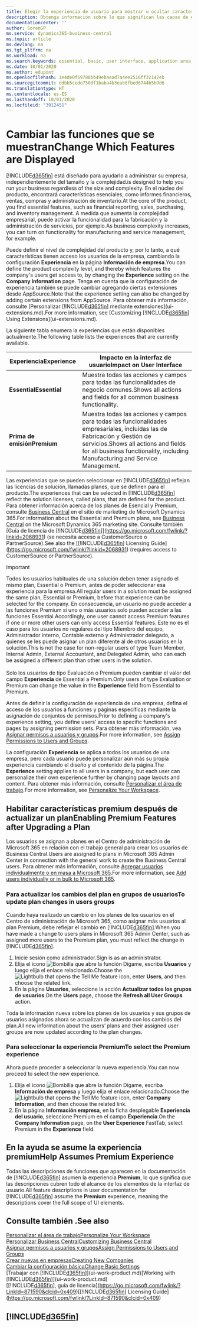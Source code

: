 ```yaml
---
title: Elegir la experiencia de usuario para mostrar u ocultar características avanzadas | Documentos de Microsoft
description: Obtenga información sobre lo que significan las capas de experiencia de usuario Esencial y Premium para la interfaz de usuario, las áreas de aplicación y su empresa.
documentationcenter: ''
author: SorenGP
ms.service: dynamics365-business-central
ms.topic: article
ms.devlang: na
ms.tgt_pltfrm: na
ms.workload: na
ms.search.keywords: essential, basic, user interface, application area, experience
ms.date: 10/01/2020
ms.author: edupont
ms.openlocfilehash: 1e4de0f59788bb49ebaead7a4ee2516ff32147eb
ms.sourcegitcommit: ddbb5cede750df1baba4b3eab8fbed6744b5b9d6
ms.translationtype: HT
ms.contentlocale: es-ES
ms.lasthandoff: 10/01/2020
ms.locfileid: "3912451"
---
```

# <a name="change-which-features-are-displayed"></a><span data-ttu-id="06e3b-103">Cambiar las funciones que se muestran</span><span class="sxs-lookup"><span data-stu-id="06e3b-103">Change Which Features are Displayed</span></span>
[!INCLUDE[d365fin](includes/d365fin_md.md)] <span data-ttu-id="06e3b-104">está diseñado para ayudarlo a administrar su empresa, independientemente del tamaño y la complejidad.</span><span class="sxs-lookup"><span data-stu-id="06e3b-104">is designed to help you run your business regardless of the size and complexity.</span></span> <span data-ttu-id="06e3b-105">En el núcleo del producto, encontrará características esenciales, como informes financieros, ventas, compras y administración de inventario.</span><span class="sxs-lookup"><span data-stu-id="06e3b-105">At the core of the product, you find essential features, such as financial reporting, sales, purchasing, and inventory management.</span></span> <span data-ttu-id="06e3b-106">A medida que aumenta la complejidad empresarial, puede activar la funcionalidad para la fabricación y la administración de servicios, por ejemplo.</span><span class="sxs-lookup"><span data-stu-id="06e3b-106">As business complexity increases, you can turn on functionality for manufacturing and service management, for example.</span></span>

<span data-ttu-id="06e3b-107">Puede definir el nivel de complejidad del producto y, por lo tanto, a qué características tienen acceso los usuarios de la empresa, cambiando la configuración **Experiencia** en la página **Información de empresa**.</span><span class="sxs-lookup"><span data-stu-id="06e3b-107">You can define the product complexity level, and thereby which features the company's users get access to, by changing the **Experience** setting on the **Company Information** page.</span></span> <span data-ttu-id="06e3b-108">Tenga en cuenta que la configuración de experiencia también se puede cambiar agregando ciertas extensiones desde AppSource.</span><span class="sxs-lookup"><span data-stu-id="06e3b-108">Note that the experience setting can also be changed by adding certain extensions from AppSource.</span></span> <span data-ttu-id="06e3b-109">Para obtener más información, consulte [Personalizar [!INCLUDE[d365fin](includes/d365fin_md.md)] mediante extensiones](ui-extensions.md).</span><span class="sxs-lookup"><span data-stu-id="06e3b-109">For more information, see [Customizing [!INCLUDE[d365fin](includes/d365fin_md.md)] Using Extensions](ui-extensions.md).</span></span>

<span data-ttu-id="06e3b-110">La siguiente tabla enumera la experiencias que están disponibles actualmente.</span><span class="sxs-lookup"><span data-stu-id="06e3b-110">The following table lists the experiences that are currently available.</span></span>

| <span data-ttu-id="06e3b-111">Experiencia</span><span class="sxs-lookup"><span data-stu-id="06e3b-111">Experience</span></span> | <span data-ttu-id="06e3b-112">Impacto en la interfaz de usuario</span><span class="sxs-lookup"><span data-stu-id="06e3b-112">Impact on User Interface</span></span> |
| --- | --- |
| <span data-ttu-id="06e3b-113">**Essential**</span><span class="sxs-lookup"><span data-stu-id="06e3b-113">**Essential**</span></span> |<span data-ttu-id="06e3b-114">Muestra todas las acciones y campos para todas las funcionalidades de negocio comunes.</span><span class="sxs-lookup"><span data-stu-id="06e3b-114">Shows all actions and fields for all common business functionality.</span></span>|
| <span data-ttu-id="06e3b-115">**Prima de emisión**</span><span class="sxs-lookup"><span data-stu-id="06e3b-115">**Premium**</span></span> |<span data-ttu-id="06e3b-116">Muestra todas las acciones y campos para todas las funcionalidades empresariales, incluidas las de Fabricación y Gestión de servicios.</span><span class="sxs-lookup"><span data-stu-id="06e3b-116">Shows all actions and fields for all business functionality, including Manufacturing and Service Management.</span></span>|

<span data-ttu-id="06e3b-117">Las experiencias que se pueden seleccionar en [!INCLUDE[d365fin](includes/d365fin_md.md)] reflejan las licencias de solución, llamadas planes, que se definen para el producto.</span><span class="sxs-lookup"><span data-stu-id="06e3b-117">The experiences that can be selected in [!INCLUDE[d365fin](includes/d365fin_md.md)] reflect the solution licenses, called plans, that are defined for the product.</span></span> <span data-ttu-id="06e3b-118">Para obtener información acerca de los planes de Esencial y Premium, consulte [Business Central](https://go.microsoft.com/fwlink/?linkid=870242) en el sitio de marketing de Microsoft Dynamics 365.</span><span class="sxs-lookup"><span data-stu-id="06e3b-118">For information about the Essential and Premium plans, see [Business Central](https://go.microsoft.com/fwlink/?linkid=870242) on the Microsoft Dynamics 365 marketing site.</span></span> <span data-ttu-id="06e3b-119">Consulte también [Guía de licencia de [!INCLUDE[d365fin](includes/d365fin_md.md)]](https://go.microsoft.com/fwlink/?linkid=2068931) (se necesita acceso a CustomerSource o PartnerSource).</span><span class="sxs-lookup"><span data-stu-id="06e3b-119">See also the [[!INCLUDE[d365fin](includes/d365fin_md.md)] Licensing Guide](https://go.microsoft.com/fwlink/?linkid=2068931) (requires access to CustomerSource or PartnerSource).</span></span>

> [!IMPORTANT]  
> <span data-ttu-id="06e3b-120">Todos los usuarios habituales de una solución deben tener asignado el mismo plan, Essential o Premium, antes de poder seleccionar esa experiencia para la empresa.</span><span class="sxs-lookup"><span data-stu-id="06e3b-120">All regular users in a solution must be assigned the same plan, Essential or Premium, before that experience can be selected for the company.</span></span> <span data-ttu-id="06e3b-121">En consecuencia, un usuario no puede acceder a las funciones Premium si uno o más usuarios solo pueden acceder a las funciones Essential.</span><span class="sxs-lookup"><span data-stu-id="06e3b-121">Accordingly, one user cannot access Premium features if one or more other users can only access Essential features.</span></span> <span data-ttu-id="06e3b-122">Este no es el caso para los usuarios no regulares del tipo Miembro del equipo, Administrador interno, Contable externo y Administrador delegado, a quienes se les puede asignar un plan diferente al de otros usuarios en la solución.</span><span class="sxs-lookup"><span data-stu-id="06e3b-122">This is not the case for non-regular users of type Team Member, Internal Admin, External Accountant, and Delegated Admin, who can each be assigned a different plan than other users in the solution.</span></span><br /><br /> <span data-ttu-id="06e3b-123">Solo los usuarios de tipo Evaluación o Premium pueden cambiar el valor del campo **Experiencia** de Essential a Premium.</span><span class="sxs-lookup"><span data-stu-id="06e3b-123">Only users of type Evaluation or Premium can change the value in the **Experience** field from Essential to Premium.</span></span>

<span data-ttu-id="06e3b-124">Antes de definir la configuración de experiencia de una empresa, defina el acceso de los usuarios a funciones y páginas específicas mediante la asignación de conjuntos de permisos.</span><span class="sxs-lookup"><span data-stu-id="06e3b-124">Prior to defining a company's experience setting, you define users' access to specific functions and pages by assigning permission sets.</span></span> <span data-ttu-id="06e3b-125">Para obtener más información, vea [Asignar permisos a usuarios y grupos](ui-define-granular-permissions.md).</span><span class="sxs-lookup"><span data-stu-id="06e3b-125">For more information, see [Assign Permissions to Users and Groups](ui-define-granular-permissions.md).</span></span>

<span data-ttu-id="06e3b-126">La configuración **Experiencia** se aplica a todos los usuarios de una empresa, pero cada usuario puede personalizar aún más su propia experiencia cambiando el diseño y el contenido de la página.</span><span class="sxs-lookup"><span data-stu-id="06e3b-126">The **Experience** setting applies to all users in a company, but each user can personalize their own experience further by changing page layouts and content.</span></span> <span data-ttu-id="06e3b-127">Para obtener más información, consulte [Personalizar el área de trabajo](ui-personalization-user.md).</span><span class="sxs-lookup"><span data-stu-id="06e3b-127">For more information, see [Personalize Your Workspace](ui-personalization-user.md).</span></span>

## <a name="enabling-premium-features-after-upgrading-a-plan"></a><span data-ttu-id="06e3b-128">Habilitar características premium después de actualizar un plan</span><span class="sxs-lookup"><span data-stu-id="06e3b-128">Enabling Premium Features after Upgrading a Plan</span></span>
<span data-ttu-id="06e3b-129">Los usuarios se asignan a planes en el Centro de administración de Microsoft 365 en relación con el trabajo general para crear los usuarios de Business Central.</span><span class="sxs-lookup"><span data-stu-id="06e3b-129">Users are assigned to plans in Microsoft 365 Admin Center in connection with the general work to create the Business Central users.</span></span> <span data-ttu-id="06e3b-130">Para obtener más información, consulte [Agregar usuarios individualmente o en masa a Microsoft 365](https://support.office.com/article/Add-users-to-Office-365-for-business-435ccec3-09dd-4587-9ebd-2f3cad6bc2bc).</span><span class="sxs-lookup"><span data-stu-id="06e3b-130">For more information, see [Add users individually or in bulk to Microsoft 365](https://support.office.com/article/Add-users-to-Office-365-for-business-435ccec3-09dd-4587-9ebd-2f3cad6bc2bc).</span></span>

### <a name="to-update-plan-changes-in-users-groups"></a><span data-ttu-id="06e3b-131">Para actualizar los cambios del plan en grupos de usuarios</span><span class="sxs-lookup"><span data-stu-id="06e3b-131">To update plan changes in users groups</span></span>
<span data-ttu-id="06e3b-132">Cuando haya realizado un cambio en los planes de los usuarios en el Centro de administración de Microsoft 365, como asignar más usuarios al plan Premium, debe reflejar el cambio en [!INCLUDE[d365fin](includes/d365fin_md.md)].</span><span class="sxs-lookup"><span data-stu-id="06e3b-132">When you have made a change to users plans in Microsoft 365 Admin Center, such as assigned more users to the Premium plan, you must reflect the change in [!INCLUDE[d365fin](includes/d365fin_md.md)].</span></span>

1. <span data-ttu-id="06e3b-133">Inicie sesión como administrador.</span><span class="sxs-lookup"><span data-stu-id="06e3b-133">Sign is as an administrator.</span></span>
2. <span data-ttu-id="06e3b-134">Elija el icono ![Bombilla que abre la función Dígame](media/ui-search/search_small.png "Dígame qué desea hacer"), escriba **Usuarios** y luego elija el enlace relacionado.</span><span class="sxs-lookup"><span data-stu-id="06e3b-134">Choose the ![Lightbulb that opens the Tell Me feature](media/ui-search/search_small.png "Tell me what you want to do") icon, enter **Users**, and then choose the related link.</span></span>
3. <span data-ttu-id="06e3b-135">En la página **Usuarios**, seleccione la acción **Actualizar todos los grupos de usuarios**.</span><span class="sxs-lookup"><span data-stu-id="06e3b-135">On the **Users** page, choose the **Refresh all User Groups** action.</span></span>

<span data-ttu-id="06e3b-136">Toda la información nueva sobre los planes de los usuarios y sus grupos de usuarios asignados ahora se actualizan de acuerdo con los cambios del plan.</span><span class="sxs-lookup"><span data-stu-id="06e3b-136">All new information about the users’ plans and their assigned user groups are now updated according to the plan changes.</span></span>

### <a name="to-select-the-premium-experience"></a><span data-ttu-id="06e3b-137">Para seleccionar la experiencia Premium</span><span class="sxs-lookup"><span data-stu-id="06e3b-137">To select the Premium experience</span></span>
<span data-ttu-id="06e3b-138">Ahora puede proceder a seleccionar la nueva experiencia.</span><span class="sxs-lookup"><span data-stu-id="06e3b-138">You can now proceed to select the new experience.</span></span>
1. <span data-ttu-id="06e3b-139">Elija el icono ![Bombilla que abre la función Dígame](media/ui-search/search_small.png "Dígame qué desea hacer"), escriba **Información de empresa** y luego elija el enlace relacionado.</span><span class="sxs-lookup"><span data-stu-id="06e3b-139">Choose the ![Lightbulb that opens the Tell Me feature](media/ui-search/search_small.png "Tell me what you want to do") icon, enter **Company Information**, and then choose the related link.</span></span>
2. <span data-ttu-id="06e3b-140">En la página **Información empresa**, en la ficha desplegable **Experiencia del usuario**, seleccione Premium en el campo **Experiencia**.</span><span class="sxs-lookup"><span data-stu-id="06e3b-140">On the **Company Information** page, on the **User Experience** FastTab, select Premium  in the **Experience** field.</span></span>

## <a name="help-assumes-premium-experience"></a><span data-ttu-id="06e3b-141">En la ayuda se asume la experiencia premium</span><span class="sxs-lookup"><span data-stu-id="06e3b-141">Help Assumes Premium Experience</span></span>
<span data-ttu-id="06e3b-142">Todas las descripciones de funciones que aparecen en la documentación de [!INCLUDE[d365fin](includes/d365fin_md.md)] asumen la experiencia **Premium**, lo que significa que las descripciones cubren todo el alcance de los elementos de la interfaz de usuario.</span><span class="sxs-lookup"><span data-stu-id="06e3b-142">All feature descriptions in user documentation for [!INCLUDE[d365fin](includes/d365fin_md.md)] assume the **Premium** experience, meaning the descriptions cover the full scope of UI elements.</span></span>

## <a name="see-also"></a><span data-ttu-id="06e3b-143">Consulte también .</span><span class="sxs-lookup"><span data-stu-id="06e3b-143">See also</span></span>
[<span data-ttu-id="06e3b-144">Personalizar el área de trabajo</span><span class="sxs-lookup"><span data-stu-id="06e3b-144">Personalize Your Workspace</span></span>](ui-personalization-user.md)  
[<span data-ttu-id="06e3b-145">Personalizar Business Central</span><span class="sxs-lookup"><span data-stu-id="06e3b-145">Customizing Business Central</span></span>](ui-customizing-overview.md)  
[<span data-ttu-id="06e3b-146">Asignar permisos a usuarios y grupos</span><span class="sxs-lookup"><span data-stu-id="06e3b-146">Assign Permissions to Users and Groups</span></span>](ui-define-granular-permissions.md)  
[<span data-ttu-id="06e3b-147">Crear nuevas en empresas</span><span class="sxs-lookup"><span data-stu-id="06e3b-147">Creating New Companies</span></span>](about-new-company.md)  
[<span data-ttu-id="06e3b-148">Cambiar la configuración básica</span><span class="sxs-lookup"><span data-stu-id="06e3b-148">Change Basic Settings</span></span>](ui-change-basic-settings.md)  
<span data-ttu-id="06e3b-149">[Trabajar con [!INCLUDE[d365fin](includes/d365fin_md.md)]](ui-work-product.md)</span><span class="sxs-lookup"><span data-stu-id="06e3b-149">[Working with [!INCLUDE[d365fin](includes/d365fin_md.md)]](ui-work-product.md)</span></span>  
<span data-ttu-id="06e3b-150">[[!INCLUDE[d365fin](includes/d365fin_md.md)], guía de licencia](https://go.microsoft.com/fwlink/?LinkId=871590&clcid=0x409)</span><span class="sxs-lookup"><span data-stu-id="06e3b-150">[[!INCLUDE[d365fin](includes/d365fin_md.md)] Licensing Guide](https://go.microsoft.com/fwlink/?LinkId=871590&clcid=0x409)</span></span>

## [!INCLUDE[d365fin](includes/free_trial_md.md)]  
